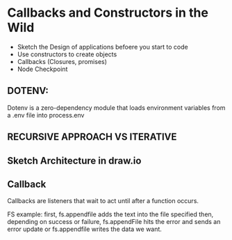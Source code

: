 # Callbacks and Constructors in the Wild


+ Sketch the Design of applications befoere you start to code
+ Use constructors to create objects
+ Callbacks (Closures, promises)
+ Node Checkpoint

## DOTENV:
Dotenv is a zero-dependency module that loads environment variables from a .env file into process.env

## RECURSIVE APPROACH VS ITERATIVE

## Sketch Architecture in draw.io

## Callback
Callbacks are listeners that wait to act until after a function occurs.

FS example:
first, fs.appendfile adds the text into the file specified
then, depending on success or failure,
fs.appendFile hits the error and sends an error update
or fs.appendfile writes the data we want.